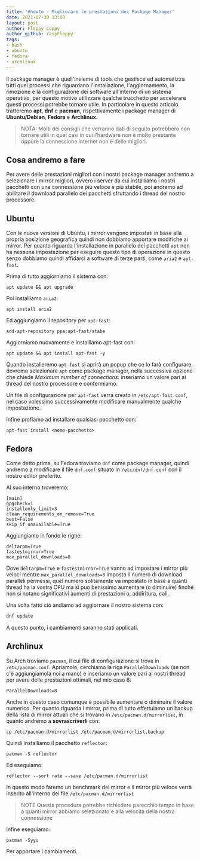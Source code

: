 ```yaml
---
title: '#howto - Migliorare le prestazioni dei Package Manager' 
date: 2021-07-30 13:00
layout: post 
author: Floppy Loppy
author_github: raspFloppy 
tags: 
- bash 
- ubuntu
- fedora
- archlinux
---
```


Il package manager è quell'insieme di tools che gestisce ed automatizza tutti quei processi che riguardano l'installazione, l'aggiornamento, la rimozione e la configurazione dei software all'interno di un sistema operativo, per questo motivo utilizzare qualche trucchetto per accelerare questi processi potrebbe tornare utile.
In particolare in questo articolo tratteremo **apt**, **dnf** e **pacman**, rispettivamente i package manager di **Ubuntu/Debian**, **Fedora** e **Archlinux**.

> NOTA: 
> Molti dei consigli che verranno dati di seguito potrebbero non tornare utili in quei casi in cui l'hardware non è molto prestante oppure la connessione internet non è delle migliori.


## Cosa andremo a fare
Per avere delle prestazioni migliori con i nostri package manager andremo a selezionare i mirror migliori, ovvero i server da cui installiamo i nostri pacchetti con una connessione più veloce e più stabile, poi andremo ad abilitare il download parallelo dei pacchetti sfruttando i thread del nostro processore.


## Ubuntu

Con le nuove versioni di Ubuntu, i mirror vengono impostati in base alla propria posizione geografica quindi non dobbiamo apportare modifiche ai mirror.
Per quanto riguarda l'installazione in parallelo dei pacchetti `apt` non ha nessuna impostazione per eseguire questo tipo di operazione in questo senzo dobbiamo quindi affidarci a software di terze parti, come `aria2` e `apt-fast`.

Prima di tutto aggiorniamo il sistema con:
```
apt update && apt upgrade
```

Poi installiamo `aria2`:
```
apt install aria2
```

Ed aggiungiamo il repository per `apt-fast`:
```
add-apt-repository ppa:apt-fast/stabe
```

Aggiorniamo nuovamente e installiamo apt-fast con:
```
apt update && apt install apt-fast -y
```

Quando installeremo `apt-fast` si aprirà un popup che ce lo farà configurare, dovremo selezionare `apt` come package manager, nella successiva opzione che chiede *Maximum number of connections:* inseriamo un valore pari ai thread del nostro processore e confermiamo.

Un file di configurazione per `apt-fast` verra creato in `/etc/apt-fast.conf`, nel caso volessimo successivamente modificare manualmente qualche impostazione.

Infine profiamo ad installare qualsiasi pacchetto con:
```
apt-fast install <nome-pacchetto>
```


## Fedora 
 
Come detto prima, su Fedora troviamo `dnf` come package manager, quindi andremo a modificare il file `dnf.conf` situato in `/etc/dnf/dnf.conf` con il nostro editor preferito.
 
Al suo interno troveremo:
 ```
[main]
gpgcheck=1
installonly_limit=3
clean_requirements_on_remove=True
best=False
skip_if_unavailable=True
 ```
 
Aggiungiamo in fondo le righe: 
 ```
deltarpm=True
fastestmirror=True
max_parallel_downloads=8
```

Dove `deltarpm=True` e `fastestmirror=True` vanno ad impostare i mirror più veloci mentre `max_parallel_downloads=8` imposta il numero di download paralleli permessi, quel numero solitamente va impostato in base a quanti thread ha la vostra CPU ma si può benissimo aumentare (o diminuire) finché non si notano significativi aumenti di prestazioni o, addiritura, cali.

Una volta fatto ciò andiamo ad aggiornare il nostro sistema con:
``` bash
dnf update
```

A questo punto, i cambiamenti saranno stati applicati.


## Archlinux

Su Arch troviamo `pacman`, il cui file di configurazione si trova in `/etc/pacman.conf`.
Apriamolo, cerchiamo la riga `ParallelDownloads` (se non c'è aggiungiamola noi a mano) e inseriamo un valore pari ai nostri thread per avere delle prestazioni ottimali, nel mio caso 8:
```
ParallelDownloads=8
```

Anche in questo caso comunque è possibile aumentare o diminuire il valore numerico.
Per quanto riguarda i mirror, prima di tutto effettuiamo un backup della lista di mirror attuali che si trovano in `/etc/pacman.d/mirrorlist`, in quanto andremo a **sovrascriverli** con:
```
cp /etc/pacman.d/mirrorlist /etc/pacman.d/mirrorlist.backup
```

Quindi installiamo il pacchetto `reflector`:
```
pacman -S reflector
```

Ed eseguiamo:
```
reflector --sort rate --save /etc/pacman.d/mirrorlist
```

In questo modo faremo un benchmark dei mirror e il mirror più veloce verrà inserito all'interno del file `/etc/pacman.d/mirrorlist`
>NOTE
>Questa procedura potrebbe richiedere parecchio tempo in base a quanti mirror abbiamo selezionato e alla velocità della nostra connessione

Infine eseguiamo:
``` 
pacman -Syyu
```

Per apportare i cambiamenti.
